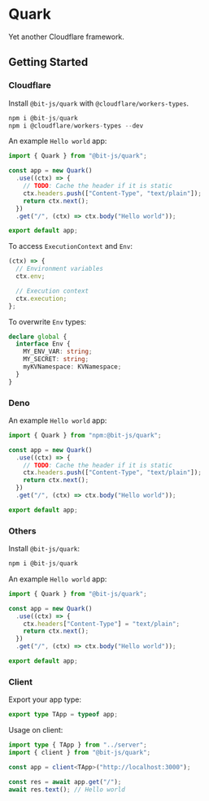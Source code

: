 # Quark

Yet another Cloudflare framework.

## Getting Started

### Cloudflare

Install `@bit-js/quark` with `@cloudflare/workers-types`.

```ts
npm i @bit-js/quark
npm i @cloudflare/workers-types --dev
```

An example `Hello world` app:

```ts
import { Quark } from "@bit-js/quark";

const app = new Quark()
  .use((ctx) => {
    // TODO: Cache the header if it is static
    ctx.headers.push(["Content-Type", "text/plain"]);
    return ctx.next();
  })
  .get("/", (ctx) => ctx.body("Hello world"));

export default app;
```

To access `ExecutionContext` and `Env`:

```ts
(ctx) => {
  // Environment variables
  ctx.env;

  // Execution context
  ctx.execution;
};
```

To overwrite `Env` types:

```ts
declare global {
  interface Env {
    MY_ENV_VAR: string;
    MY_SECRET: string;
    myKVNamespace: KVNamespace;
  }
}
```

### Deno

An example `Hello world` app:

```ts
import { Quark } from "npm:@bit-js/quark";

const app = new Quark()
  .use((ctx) => {
    // TODO: Cache the header if it is static
    ctx.headers.push(["Content-Type", "text/plain"]);
    return ctx.next();
  })
  .get("/", (ctx) => ctx.body("Hello world"));

export default app;
```

### Others

Install `@bit-js/quark`:

```ts
npm i @bit-js/quark
```

An example `Hello world` app:

```ts
import { Quark } from "@bit-js/quark";

const app = new Quark()
  .use((ctx) => {
    ctx.headers["Content-Type"] = "text/plain";
    return ctx.next();
  })
  .get("/", (ctx) => ctx.body("Hello world"));

export default app;
```

### Client

Export your app type:

```ts
export type TApp = typeof app;
```

Usage on client:

```ts
import type { TApp } from "../server";
import { client } from "@bit-js/quark";

const app = client<TApp>("http://localhost:3000");

const res = await app.get("/");
await res.text(); // Hello world
```
